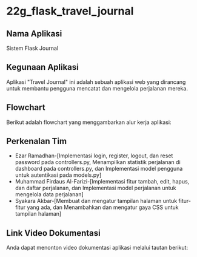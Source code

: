 # 22g_flask_travel_journal

## Nama Aplikasi
Sistem Flask Journal

## Kegunaan Aplikasi
Aplikasi "Travel Journal" ini adalah sebuah aplikasi web yang dirancang untuk membantu pengguna mencatat dan mengelola perjalanan mereka.

## Flowchart
Berikut adalah flowchart yang menggambarkan alur kerja aplikasi:

## Perkenalan Tim
- Ezar Ramadhan-[Implementasi login, register, logout, dan reset password pada controllers.py, Menampilkan statistik perjalanan di dashboard pada controllers.py, dan Implementasi model pengguna untuk autentikasi pada models.py]
- Muhammad Firdaus Al-Farizi-[Implementasi fitur tambah, edit, hapus, dan daftar perjalanan, dan Implementasi model perjalanan untuk mengelola data perjalanan]
- Syakara Akbar-[Membuat dan mengatur tampilan halaman untuk fitur-fitur yang ada, dan Menambahkan dan mengatur gaya CSS untuk tampilan halaman]

## Link Video Dokumentasi
Anda dapat menonton video dokumentasi aplikasi melalui tautan berikut:

